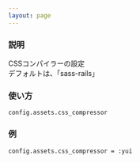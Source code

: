 ```yaml
---
layout: page
---
```


### 説明

CSSコンパイラーの設定  
デフォルトは、「sass-rails」

### 使い方

    config.assets.css_compressor

### 例

    config.assets.css_compressor = :yui
